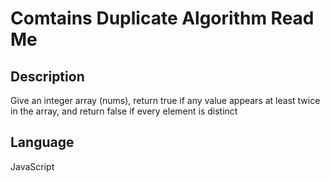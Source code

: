 # Comtains Duplicate Algorithm Read Me

## Description

Give an integer array (nums), return true if any value appears at least twice in the array, and return false if every element is distinct

## Language

JavaScript